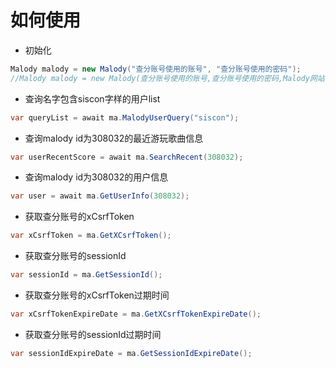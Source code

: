 # 如何使用

- 初始化
```c#
Malody malody = new Malody("查分账号使用的账号", "查分账号使用的密码");
//Malody malody = new Malody(查分账号使用的账号,查分账号使用的密码,Malody网站的基本Url（可选）,请求时Header中UserAgent（可选）);
```
- 查询名字包含siscon字样的用户list
```c#
var queryList = await ma.MalodyUserQuery("siscon");
```

- 查询malody id为308032的最近游玩歌曲信息
```c#
var userRecentScore = await ma.SearchRecent(308032);
```

- 查询malody id为308032的用户信息
```c#
var user = await ma.GetUserInfo(308032);
```

- 获取查分账号的xCsrfToken
```c#
var xCsrfToken = ma.GetXCsrfToken();
```

- 获取查分账号的sessionId
```c#
var sessionId = ma.GetSessionId();
```

- 获取查分账号的xCsrfToken过期时间
```c#
var xCsrfTokenExpireDate = ma.GetXCsrfTokenExpireDate();
```

- 获取查分账号的sessionId过期时间
```c#
var sessionIdExpireDate = ma.GetSessionIdExpireDate();
```
